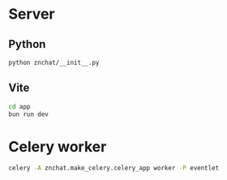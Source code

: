 # Server 

## Python
```bash
python znchat/__init__.py
```
## Vite
```bash
cd app
bun run dev
```

# Celery worker

```bash
celery -A znchat.make_celery.celery_app worker -P eventlet
```

